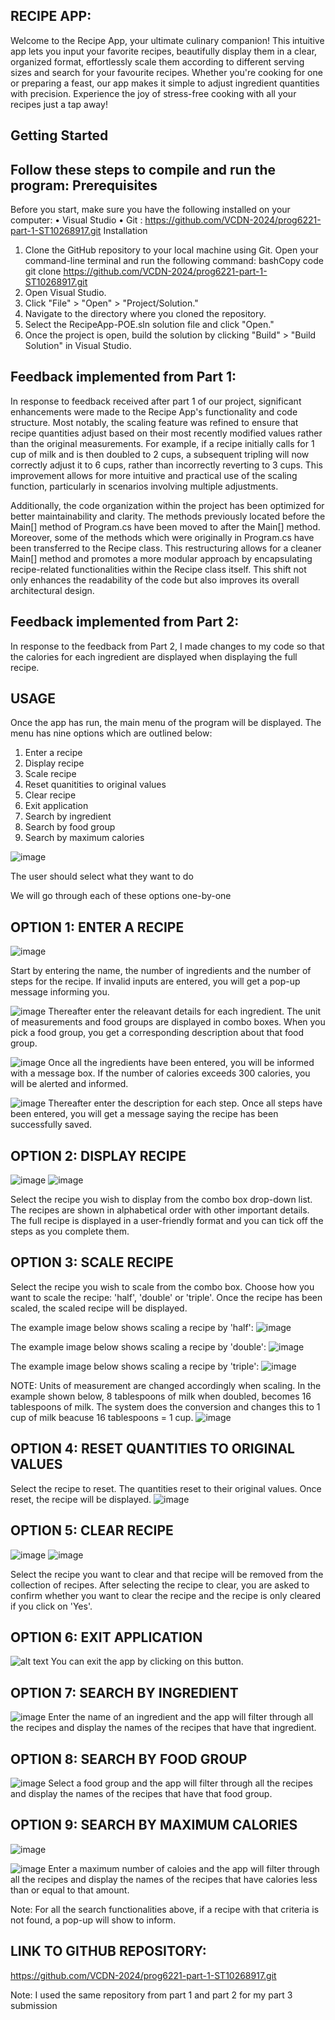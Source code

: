 RECIPE APP: 
-------------------------------------------------
Welcome to the Recipe App, your ultimate culinary companion! This intuitive app lets you input your favorite recipes, beautifully display them in a clear, organized format, effortlessly scale them according to different serving sizes and search for your favourite recipes. Whether you're cooking for one or preparing a feast, our app makes it simple to adjust ingredient quantities with precision. Experience the joy of stress-free cooking with all your recipes just a tap away!

Getting Started
----------------------------------------------------------
Follow these steps to compile and run the program:
Prerequisites
--------------------------------------------------------
Before you start, make sure you have the following installed on your computer:
•	Visual Studio
•	Git : https://github.com/VCDN-2024/prog6221-part-1-ST10268917.git 
Installation
1.	Clone the GitHub repository to your local machine using Git. Open your command-line terminal and run the following command:
bashCopy code
git clone https://github.com/VCDN-2024/prog6221-part-1-ST10268917.git
2.	Open Visual Studio.
3.	Click "File" > "Open" > "Project/Solution."
4.	Navigate to the directory where you cloned the repository.
5.	Select the RecipeApp-POE.sln solution file and click "Open."
6.	Once the project is open, build the solution by clicking "Build" > "Build Solution" in Visual Studio.

Feedback implemented from Part 1:
--------------------------------------
In response to feedback received after part 1 of our project, significant enhancements were made to the Recipe App's functionality and code structure. Most notably, the scaling feature was refined to ensure that recipe quantities adjust based on their most recently modified values rather than the original measurements. For example, if a recipe initially calls for 1 cup of milk and is then doubled to 2 cups, a subsequent tripling will now correctly adjust it to 6 cups, rather than incorrectly reverting to 3 cups. This improvement allows for more intuitive and practical use of the scaling function, particularly in scenarios involving multiple adjustments.

Additionally, the code organization within the project has been optimized for better maintainability and clarity. The methods previously located before the Main[] method of Program.cs have been moved to after the Main[] method. Moreover, some of the methods which were originally in Program.cs  have been transferred to the Recipe class. This restructuring allows for a cleaner Main[] method and promotes a more modular approach by encapsulating recipe-related functionalities within the Recipe class itself. This shift not only enhances the readability of the code but also improves its overall architectural design.

Feedback implemented from Part 2:
-------------------------------------------
In response to the feedback from Part 2, I made changes to my code so that the calories for each ingredient are  displayed when displaying the full recipe. 

USAGE 
-------------------
Once the app has run, the main menu of the program will be displayed. The menu has nine options which are outlined below:
1. Enter a recipe
2. Display recipe
3. Scale recipe
4. Reset quanitities to original values
5. Clear recipe
6. Exit application
7. Search by ingredient
8. Search by food group
9. Search by maximum calories

![image](https://github.com/ST10268917/RecipeAppPOE/assets/128280096/157b6b5b-0ad3-4b4b-9760-1dbb48a135fb)

The user should select what they want to do

We will go through each of these options one-by-one


OPTION 1: ENTER A RECIPE
-------------------------------------------------

![image](https://github.com/ST10268917/RecipeAppPOE/assets/128280096/ac56c424-111a-4b60-beec-9c044eae44d3)

Start by entering the name, the number of ingredients and the number of steps for the recipe. If invalid inputs are entered, you will get a pop-up message informing you.

![image](https://github.com/ST10268917/RecipeAppPOE/assets/128280096/3d620726-5cc0-4891-8d6f-351651a078c6)
Thereafter enter the releavant details for each ingredient. The unit of measurements and food groups are displayed in combo boxes. When you pick a food group, 
you get a corresponding description about that food group. 

![image](https://github.com/ST10268917/RecipeAppPOE/assets/128280096/5a69cb98-70c9-48d0-8c4e-16fc06d10b69)
Once all the ingredients have been entered, you will be informed with a message box. If the number of calories exceeds 300 calories, you will be alerted and informed.

![image](https://github.com/ST10268917/RecipeAppPOE/assets/128280096/84f96d6d-dfa6-4110-bb95-6b35b489d309)
Thereafter enter the description for each step. Once all steps have been entered, you will get a message saying the recipe has been successfully saved.


OPTION 2: DISPLAY RECIPE
-------------------------------------------------
![image](https://github.com/ST10268917/RecipeAppPOE/assets/128280096/136149fa-b4da-49a0-afc3-ca2cbb38ee1e)
![image](https://github.com/ST10268917/RecipeAppPOE/assets/128280096/4c929b59-608c-45a7-bbf1-f10250d51367)

Select the recipe you wish to display from the combo box drop-down list. The recipes are shown in alphabetical order with other important details. The full recipe is displayed in a user-friendly format 
and you can tick off the steps as you complete them.

OPTION 3: SCALE RECIPE
-------------------------------------------------
Select the recipe you wish to scale from the combo box.  Choose how you want to scale the recipe: 'half', 'double' or 'triple'. Once the recipe has been scaled, the scaled recipe will be displayed.

The example image below shows scaling a recipe by 'half':
![image](https://github.com/ST10268917/RecipeAppPOE/assets/128280096/9c57eb92-07c8-4958-ac7e-f9b203317110)

The example image below shows scaling a recipe by 'double':
![image](https://github.com/ST10268917/RecipeAppPOE/assets/128280096/02a04cfc-e82c-431e-af56-4aaed3dcc045)

The example image below shows scaling a recipe by 'triple':
![image](https://github.com/ST10268917/RecipeAppPOE/assets/128280096/d70f0e63-0714-48e3-b5eb-0e699cf03aed)

NOTE: Units of measurement are changed accordingly when scaling. In the example shown below, 8 tablespoons of milk when doubled, becomes 16 tablespoons of milk. The system does the conversion and changes this to 1 cup of milk beacuse 16 tablespoons = 1 cup. 
![image](https://github.com/ST10268917/RecipeAppPOE/assets/128280096/51fde7ed-95da-430a-b53a-b535e848eb0e)


OPTION 4: RESET QUANTITIES TO ORIGINAL VALUES
-------------------------------------------------
Select the recipe to reset. The quantities reset to their original values. Once reset, the recipe will be displayed.
![image](https://github.com/ST10268917/RecipeAppPOE/assets/128280096/bfbbee72-e479-43b4-9177-ebed3e4c15dc)


OPTION 5: CLEAR RECIPE
-------------------------------------------------
![image](https://github.com/ST10268917/RecipeAppPOE/assets/128280096/caa8887f-753a-4bfb-a47a-34ca6dfc43d5)
![image](https://github.com/ST10268917/RecipeAppPOE/assets/128280096/d8f7a900-a70b-47af-9054-82f5ba055d9d)

Select the recipe you want to clear and that recipe will be removed from the collection of recipes. After selecting the recipe to clear, you are asked to confirm whether
you want to clear the recipe and the recipe is only cleared if you click on 'Yes'.

OPTION 6: EXIT APPLICATION
-------------------------------------------------
![alt text](image-5.png)
You can exit the app by clicking on this button.

OPTION 7: SEARCH BY INGREDIENT
-------------------------------------------------
![image](https://github.com/ST10268917/RecipeAppPOE/assets/128280096/71f60310-f078-46ce-9e16-36d4ce9d95c9)
Enter the name of an ingredient and the app will filter through all the recipes and display the names of the recipes that have that ingredient.

OPTION 8: SEARCH BY FOOD GROUP
-------------------------------------------------
![image](https://github.com/ST10268917/RecipeAppPOE/assets/128280096/e8a2235b-8534-4fee-8017-ebd20f268378)
Select a food group and the app will filter through all the recipes and display the names of the recipes that have that food group.

OPTION 9: SEARCH BY MAXIMUM CALORIES
-------------------------------------------------
![image](https://github.com/ST10268917/RecipeAppPOE/assets/128280096/e0d41825-82df-4687-8a1d-917fbae14bd5)

![image](https://github.com/ST10268917/RecipeAppPOE/assets/128280096/a66f72fc-06c6-4cdb-b3cf-c4cb2f159a65)
Enter a maximum number of caloies and the app will filter through all the recipes and display the names of the recipes that have calories less than or equal to that amount.

Note: For all the search functionalities above, if a recipe with that criteria is not found, a pop-up will show to inform.

LINK TO GITHUB REPOSITORY:
-------------------------------------------------
https://github.com/VCDN-2024/prog6221-part-1-ST10268917.git

Note: I used the same repository from part 1 and part 2 for my part 3 submission



